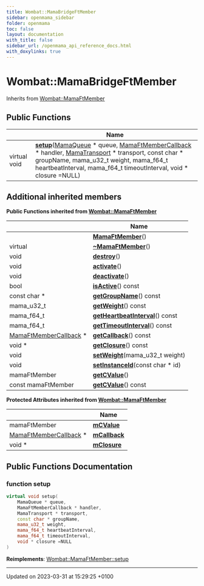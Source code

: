 ```yaml
---
title: Wombat::MamaBridgeFtMember
sidebar: openmama_sidebar
folder: openmama
toc: false
layout: documentation
with_title: false
sidebar_url: /openmama_api_reference_docs.html
with_doxylinks: true
---
```


# Wombat::MamaBridgeFtMember





Inherits from [Wombat::MamaFtMember](classWombat_1_1MamaFtMember.html)

## Public Functions

|                | Name           |
| -------------- | -------------- |
| virtual void | **[setup](classWombat_1_1MamaBridgeFtMember.html#function-setup)**([MamaQueue](classWombat_1_1MamaQueue.html) * queue, [MamaFtMemberCallback](classWombat_1_1MamaFtMemberCallback.html) * handler, [MamaTransport](classWombat_1_1MamaTransport.html) * transport, const char * groupName, mama_u32_t weight, mama_f64_t heartbeatInterval, mama_f64_t timeoutInterval, void * closure =NULL) |

## Additional inherited members

**Public Functions inherited from [Wombat::MamaFtMember](classWombat_1_1MamaFtMember.html)**

|                | Name           |
| -------------- | -------------- |
| | **[MamaFtMember](classWombat_1_1MamaFtMember.html#function-mamaftmember)**() |
| virtual | **[~MamaFtMember](classWombat_1_1MamaFtMember.html#function-~mamaftmember)**() |
| void | **[destroy](classWombat_1_1MamaFtMember.html#function-destroy)**() |
| void | **[activate](classWombat_1_1MamaFtMember.html#function-activate)**() |
| void | **[deactivate](classWombat_1_1MamaFtMember.html#function-deactivate)**() |
| bool | **[isActive](classWombat_1_1MamaFtMember.html#function-isactive)**() const |
| const char * | **[getGroupName](classWombat_1_1MamaFtMember.html#function-getgroupname)**() const |
| mama_u32_t | **[getWeight](classWombat_1_1MamaFtMember.html#function-getweight)**() const |
| mama_f64_t | **[getHeartbeatInterval](classWombat_1_1MamaFtMember.html#function-getheartbeatinterval)**() const |
| mama_f64_t | **[getTimeoutInterval](classWombat_1_1MamaFtMember.html#function-gettimeoutinterval)**() const |
| [MamaFtMemberCallback](classWombat_1_1MamaFtMemberCallback.html) * | **[getCallback](classWombat_1_1MamaFtMember.html#function-getcallback)**() const |
| void * | **[getClosure](classWombat_1_1MamaFtMember.html#function-getclosure)**() const |
| void | **[setWeight](classWombat_1_1MamaFtMember.html#function-setweight)**(mama_u32_t weight) |
| void | **[setInstanceId](classWombat_1_1MamaFtMember.html#function-setinstanceid)**(const char * id) |
| mamaFtMember | **[getCValue](classWombat_1_1MamaFtMember.html#function-getcvalue)**() |
| const mamaFtMember | **[getCValue](classWombat_1_1MamaFtMember.html#function-getcvalue)**() const |

**Protected Attributes inherited from [Wombat::MamaFtMember](classWombat_1_1MamaFtMember.html)**

|                | Name           |
| -------------- | -------------- |
| mamaFtMember | **[mCValue](classWombat_1_1MamaFtMember.html#variable-mcvalue)**  |
| [MamaFtMemberCallback](classWombat_1_1MamaFtMemberCallback.html) * | **[mCallback](classWombat_1_1MamaFtMember.html#variable-mcallback)**  |
| void * | **[mClosure](classWombat_1_1MamaFtMember.html#variable-mclosure)**  |


## Public Functions Documentation

### function setup

```cpp
virtual void setup(
    MamaQueue * queue,
    MamaFtMemberCallback * handler,
    MamaTransport * transport,
    const char * groupName,
    mama_u32_t weight,
    mama_f64_t heartbeatInterval,
    mama_f64_t timeoutInterval,
    void * closure =NULL
)
```


**Reimplements**: [Wombat::MamaFtMember::setup](classWombat_1_1MamaFtMember.html#function-setup)


-------------------------------

Updated on 2023-03-31 at 15:29:25 +0100